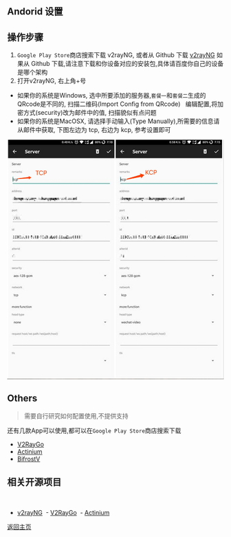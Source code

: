 ## Andorid 设置

## 操作步骤

1. `Google Play Store`商店搜索下载 v2rayNG, 或者从 Github 下载 [v2rayNG](https://github.com/2dust/v2rayNG/releases)
  如果从 Github 下载,请注意下载和你设备对应的安装包,具体请百度你自己的设备是哪个架构
2. 打开v2rayNG, 右上角+号
 - 如果你的系统是Windows, 选中所要添加的服务器,`套餐一`和`套餐二`生成的QRcode是不同的, 扫描二维码(Import Config from QRcode) 
   编辑配置,将加密方式(security)改为邮件中的值, 扫描貌似有点问题
 - 如果你的系统是MacOSX, 请选择手动输入(Type Manually),所需要的信息请从邮件中获取, 下图左边为 tcp, 右边为 kcp, 参考设置即可
 
 ![v2rayNG_settings](pics/v2rayNG_settings.jpg)

## Others

> 需要自行研究如何配置使用,不提供支持

还有几款App可以使用,都可以在`Google Play Store`商店搜索下载

  - [V2RayGo](https://github.com/xiaokangwang/V2RayGO)
  - [Actinium](https://github.com/V2Ray-Android/Actinium)
  - [BifrostV](https://play.google.com/store/apps/details?id=com.github.dawndiy.bifrostv)
  
## 相关开源项目
  
  - [v2rayNG](https://github.com/2dust/v2rayNG)
  - [V2RayGo](https://github.com/xiaokangwang/V2RayGO) 
  - [Actinium](https://github.com/V2Ray-Android/Actinium)
 
[返回主页](README.md)
